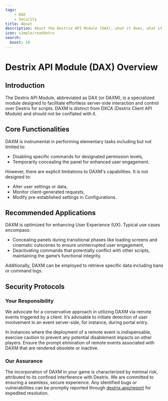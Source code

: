 ```yaml
---
tags:
    - DAX
    - Security
title: About
description: About the Destrix API Module (DAX), what it does, what it can't, and what it is.
icon: simple/readdotcv
search:
  boost: 10
---
```

# Destrix API Module (DAX) Overview

## Introduction

The Destrix API Module, abbreviated as DAX (or DAXM), is a specialized module designed to facilitate effortless server-side interaction and control over Destrix for scripts. DAXM is distinct from DXCA (Destrix Client API Module) and should not be conflated with it.

## Core Functionalities

DAXM is instrumental in performing elementary tasks including but not limited to:

* Disabling specific commands for designated permission levels,
* Temporarily concealing the panel for enhanced user engagement.

However, there are explicit limitations to DAXM's capabilities. It is not designed to:

* Alter user settings or data,
* Monitor client-generated requests,
* Modify pre-established settings in Configurations.

## Recommended Applications
DAXM is optimized for enhancing User Experience (UX). Typical use cases encompass:

* Concealing panels during transitional phases like loading screens and cinematic cutscenes to ensure uninterrupted user engagement,
* Deactivating commands that potentially conflict with other scripts, maintaining the game’s functional integrity.

Additionally, DAXM can be employed to retrieve specific data including bans or command logs.

## Security Protocols
### Your Responsibility
We advocate for a conservative approach in utilizing DAXM via remote events triggered by a client. It’s advisable to initiate detection of user involvement in an event server-side, for instance, during portal entry.

In instances where the deployment of a remote event is indispensable, exercise caution to prevent any potential disablement impacts on other players. Ensure the prompt elimination of remote events associated with DAXM that are rendered obsolete or inactive.
### Our Assurance
The incorporation of DAXM in your game is characterized by minimal risk, attributed to its confined interference with Destrix. We are committed to ensuring a seamless, secure experience. Any identified bugs or vulnerabilities can be promptly reported through [destrix.app/report]() for expedited resolution.
